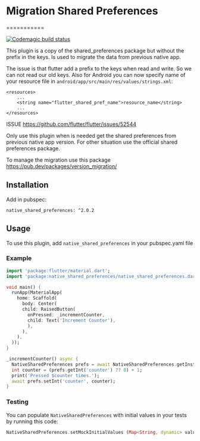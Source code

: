 # Migration Shared Preferences
===========

[![Codemagic build status](https://api.codemagic.io/apps/5e725e3a4ee7f400125dc26f/5e725e3a4ee7f400125dc26e/status_badge.svg)](https://codemagic.io/apps/5e725e3a4ee7f400125dc26f/5e725e3a4ee7f400125dc26e/latest_build)

This plugin is a copy of the shared_preferences package but without the prefix in the keys. Is used to migrate the data from previous native app.

The issue is that flutter add a prefix to the keys when read and write. So we can not read our old keys.
Also for Android you can now specify name of your resource file in `android/app/src/main/res/values/strings.xml`:

```
<resources>
    ...
    <string name="flutter_shared_pref_name">resource_name</string>
    ...
</resources>

```

ISSUE
https://github.com/flutter/flutter/issues/52544

Only use this plugin when is needed get the shared preferences from previous native app version. For other situation use the official shared preferences package.

To manage the migration use this package https://pub.dev/packages/version_migration/


## Installation

Add in pubspec:

```
native_shared_preferences: ^2.0.2
```

## Usage
To use this plugin, add `native_shared_preferences` in your pubspec.yaml file

### Example

``` dart
import 'package:flutter/material.dart';
import 'package:native_shared_preferences/native_shared_preferences.dart';

void main() {
  runApp(MaterialApp(
    home: Scaffold(
      body: Center(
      child: RaisedButton(
        onPressed: _incrementCounter,
        child: Text('Increment Counter'),
        ),
      ),
    ),
  ));
}

_incrementCounter() async {
  NativeSharedPreferences prefs = await NativeSharedPreferences.getInstance();
  int counter = (prefs.getInt('counter') ?? 0) + 1;
  print('Pressed $counter times.');
  await prefs.setInt('counter', counter);
}
```

### Testing

You can populate `NativeSharedPreferences` with initial values in your tests by running this code:

```dart
NativeSharedPreferences.setMockInitialValues (Map<String, dynamic> values);
```